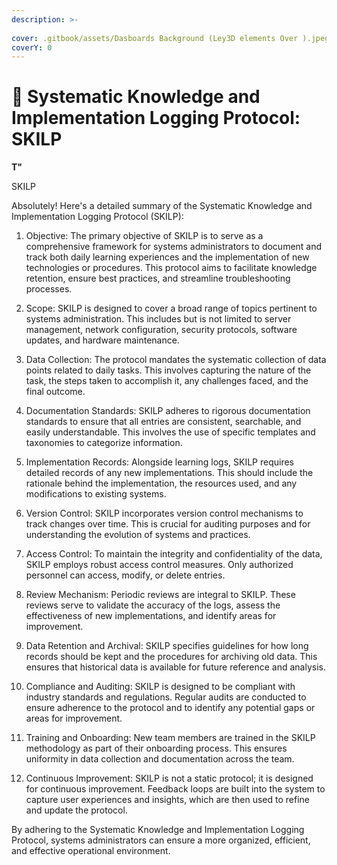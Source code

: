 ```yaml
---
description: >-
 
cover: .gitbook/assets/Dasboards Background (Ley3D elements Over ).jpeg
coverY: 0
---
```


# 🔦 Systematic Knowledge and Implementation Logging Protocol: SKILP

**T"**&#x20;



SKILP

Absolutely! Here's a detailed summary of the Systematic Knowledge and Implementation Logging Protocol (SKILP):

1. Objective: 
   The primary objective of SKILP is to serve as a comprehensive framework for systems administrators to document and track both daily learning experiences and the implementation of new technologies or procedures. This protocol aims to facilitate knowledge retention, ensure best practices, and streamline troubleshooting processes.

2. Scope:
   SKILP is designed to cover a broad range of topics pertinent to systems administration. This includes but is not limited to server management, network configuration, security protocols, software updates, and hardware maintenance.

3. Data Collection:
   The protocol mandates the systematic collection of data points related to daily tasks. This involves capturing the nature of the task, the steps taken to accomplish it, any challenges faced, and the final outcome.

4. Documentation Standards:
   SKILP adheres to rigorous documentation standards to ensure that all entries are consistent, searchable, and easily understandable. This involves the use of specific templates and taxonomies to categorize information.

5. Implementation Records:
   Alongside learning logs, SKILP requires detailed records of any new implementations. This should include the rationale behind the implementation, the resources used, and any modifications to existing systems.

6. Version Control:
   SKILP incorporates version control mechanisms to track changes over time. This is crucial for auditing purposes and for understanding the evolution of systems and practices.

7. Access Control:
   To maintain the integrity and confidentiality of the data, SKILP employs robust access control measures. Only authorized personnel can access, modify, or delete entries.

8. Review Mechanism:
   Periodic reviews are integral to SKILP. These reviews serve to validate the accuracy of the logs, assess the effectiveness of new implementations, and identify areas for improvement.

9. Data Retention and Archival:
   SKILP specifies guidelines for how long records should be kept and the procedures for archiving old data. This ensures that historical data is available for future reference and analysis.

10. Compliance and Auditing:
    SKILP is designed to be compliant with industry standards and regulations. Regular audits are conducted to ensure adherence to the protocol and to identify any potential gaps or areas for improvement.

11. Training and Onboarding:
    New team members are trained in the SKILP methodology as part of their onboarding process. This ensures uniformity in data collection and documentation across the team.

12. Continuous Improvement:
    SKILP is not a static protocol; it is designed for continuous improvement. Feedback loops are built into the system to capture user experiences and insights, which are then used to refine and update the protocol.

By adhering to the Systematic Knowledge and Implementation Logging Protocol, systems administrators can ensure a more organized, efficient, and effective operational environment.





